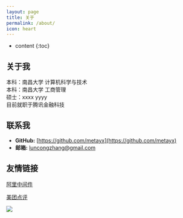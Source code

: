 ```yaml
---
layout: page
title: 关于
permalink: /about/
icon: heart
---
```


* content
{:toc}

## 关于我
本科：南昌大学 计算机科学与技术<br>
本科：南昌大学 工商管理<br>
硕士：xxxx yyyy<br>
目前就职于腾讯金融科技

## 联系我

* **GitHub:** [https://github.com/metayx](https://github.com/metayx)
* **邮箱:** luncongzhang@gmail.com

## 友情链接


[阿里中间件](http://jm.taobao.org/)

[美团点评](https://tech.meituan.com/)

![](https://i.loli.net/2018/07/23/5b558352b739a.jpg)

